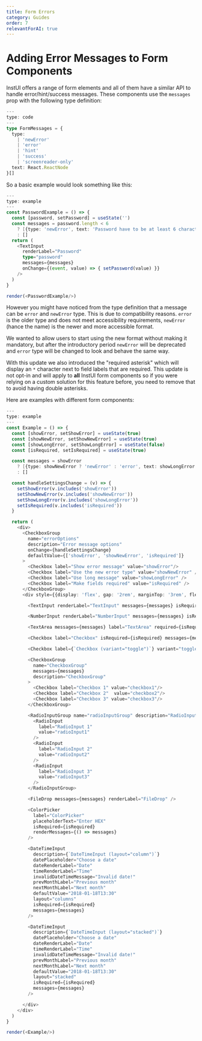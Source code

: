 ```yaml
---
title: Form Errors
category: Guides
order: 7
relevantForAI: true
---
```


# Adding Error Messages to Form Components

InstUI offers a range of form elements and all of them have a similar API to handle error/hint/success messages. These components use the `messages` prop with the following type definition:

```ts
---
type: code
---
type FormMessages = {
  type:
    | 'newError'
    | 'error'
    | 'hint'
    | 'success'
    | 'screenreader-only'
  text: React.ReactNode
}[]
```

So a basic example would look something like this:

```ts
---
type: example
---
const PasswordExample = () => {
  const [password, setPassword] = useState('')
  const messages = password.length < 6
    ? [{type: 'newError', text: 'Password have to be at least 6 characters long!'}]
    : []
  return (
    <TextInput
      renderLabel="Password"
      type="password"
      messages={messages}
      onChange={(event, value) => { setPassword(value) }}
    />
  )
}

render(<PasswordExample/>)
```

However you might have noticed from the type definition that a message can be `error` and `newError` type. This is due to compatibility reasons. `error` is the older type and does not meet accessibility requirements, `newError` (hance the name) is the newer and more accessible format.

We wanted to allow users to start using the new format without making it mandatory, but after the introductory period `newError` will be deprecated and `error` type will be changed to look and behave the same way.

With this update we also introduced the "required asterisk" which will display an `*` character next to field labels that are required. This update is not opt-in and will apply to **all** InstUI form components so if you were relying on a custom solution for this feature before, you need to remove that to avoid having double asterisks.

Here are examples with different form components:

```ts
---
type: example
---
const Example = () => {
  const [showError, setShowError] = useState(true)
  const [showNewError, setShowNewError] = useState(true)
  const [showLongError, setShowLongError] = useState(false)
  const [isRequired, setIsRequired] = useState(true)

  const messages = showError
    ? [{type: showNewError ? 'newError' : 'error', text: showLongError ? 'Long error. Lorem ipsum dolor sit amet consectetur adipisicing elit. Dignissimos voluptas, esse commodi eos facilis voluptatibus harum exercitationem. Et magni est consectetur, eveniet veniam unde! Molestiae labore libero sapiente ad ratione.' : 'Short error message'}]
    : []

  const handleSettingsChange = (v) => {
    setShowError(v.includes('showError'))
    setShowNewError(v.includes('showNewError'))
    setShowLongError(v.includes('showLongError'))
    setIsRequired(v.includes('isRequired'))
  }

  return (
    <div>
      <CheckboxGroup
        name="errorOptions"
        description="Error message options"
        onChange={handleSettingsChange}
        defaultValue={['showError', 'showNewError', 'isRequired']}
      >
        <Checkbox label="Show error message" value="showError"/>
        <Checkbox label="Use the new error type" value="showNewError" />
        <Checkbox label="Use long message" value="showLongError" />
        <Checkbox label="Make fields required" value="isRequired" />
      </CheckboxGroup>
      <div style={{display: 'flex', gap: '2rem', marginTop: '3rem', flexDirection: 'column'}}>

        <TextInput renderLabel="TextInput" messages={messages} isRequired={isRequired}/>

        <NumberInput renderLabel="NumberInput" messages={messages} isRequired={isRequired}/>

        <TextArea messages={messages} label="TextArea" required={isRequired}/>

        <Checkbox label="Checkbox" isRequired={isRequired} messages={messages}/>

        <Checkbox label={`Checkbox (variant="toggle")`} variant="toggle" isRequired={isRequired} messages={messages}/>

        <CheckboxGroup
          name="CheckboxGroup"
          messages={messages}
          description="CheckboxGroup"
        >
          <Checkbox label="Checkbox 1" value="checkbox1"/>
          <Checkbox label="Checkbox 2"  value="checkbox2"/>
          <Checkbox label="Checkbox 3" value="checkbox3"/>
        </CheckboxGroup>

        <RadioInputGroup name="radioInputGroup" description="RadioInputGroup" messages={messages} isRequired={isRequired}>
          <RadioInput
            label="RadioInput 1"
            value="radioInput1"
          />
          <RadioInput
            label="RadioInput 2"
            value="radioInput2"
          />
          <RadioInput
            label="RadioInput 3"
            value="radioInput3"
          />
        </RadioInputGroup>

        <FileDrop messages={messages} renderLabel="FileDrop" />

        <ColorPicker
          label="ColorPicker"
          placeholderText="Enter HEX"
          isRequired={isRequired}
          renderMessages={() => messages}
        />

        <DateTimeInput
          description={`DateTimeInput (layout="column")`}
          datePlaceholder="Choose a date"
          dateRenderLabel="Date"
          timeRenderLabel="Time"
          invalidDateTimeMessage="Invalid date!"
          prevMonthLabel="Previous month"
          nextMonthLabel="Next month"
          defaultValue="2018-01-18T13:30"
          layout="columns"
          isRequired={isRequired}
          messages={messages}
        />

        <DateTimeInput
          description={`DateTimeInput (layout="stacked")`}
          datePlaceholder="Choose a date"
          dateRenderLabel="Date"
          timeRenderLabel="Time"
          invalidDateTimeMessage="Invalid date!"
          prevMonthLabel="Previous month"
          nextMonthLabel="Next month"
          defaultValue="2018-01-18T13:30"
          layout="stacked"
          isRequired={isRequired}
          messages={messages}
        />

      </div>
    </div>
  )
}

render(<Example/>)
```
